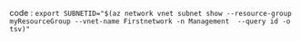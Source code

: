 
code : `export SUBNETID="$(az network vnet subnet show --resource-group myResourceGroup --vnet-name Firstnetwork -n Management  --query id -o tsv)"`
